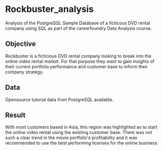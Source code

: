 # Rockbuster_analysis


Analysis of the PostgreSQL Sample Database of a ficticous DVD rental company using SQL as part of the careerfoundry Data Analysis course.

## Objective
Rockbuster is a ficticious DVD rental company looking to break into the online video rental market. For that purpose they want to gain insights of their current portfolio performance and customer base to inform their company strategy.

## Data
Opensource tutorial data from PostgreSQL available.

## Result
With most customers based in Asia, this region was highlighted as to start the online video rental using the existing customer base. There was not such a clear trend in the movie portfolio's profitability and it was recommended to use the best performing licenses for the online business.
